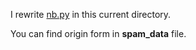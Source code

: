 I rewrite [nb.py](https://github.com/DuannYu/cs-229/blob/main/psets/ps2/6-spam-classfication/nb.py) in this current directory. 

You can find origin form in **spam_data** file.